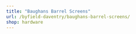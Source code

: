 ```yaml
---
title: "Baughans Barrel Screens"
url: /byfield-daventry/baughans-barrel-screens/
shop: hardware
---
```

